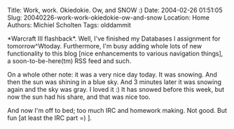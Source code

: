 Title: Work, work. Okiedokie. Ow, and SNOW :)
Date: 2004-02-26 01:51:05
Slug: 20040226-work-work-okiedokie-ow-and-snow
Location: Home
Authors: Michiel Scholten
Tags: olddammit

<p>*Warcraft III flashback*. Well, I've finished my Databases I assignment for tomorrow^Wtoday. Furthermore, I'm busy adding whole lots of new functionality to this blog [nice enhancements to various navigation things], a soon-to-be-here(tm) RSS feed and such.</p>
<p>On a whole other note: it was a very nice day today. It was snowing. And then the sun was shining in a blue sky. And 3 minutes later it was snowing again and the sky was gray. I loved it :) It has snowed before this week, but now the sun had his share, and that was nice too.</p>
<p>And now I'm off to bed; too much IRC and homework making. Not good. But fun [at least the IRC part =) ].</p>